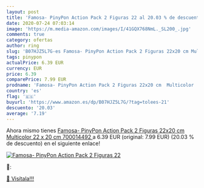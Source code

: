 ```yaml
---
layout: post
title: 'Famosa- PinyPon Action Pack 2 Figuras 22 al 20.03 % de descuento'
date: 2020-07-24 07:03:14
image: 'https://m.media-amazon.com/images/I/41GQX768NmL._SL200_.jpg'
comments: true
category: ofertas
author: ring
slug: 'B07HJZ5L7G-es Famosa- PinyPon Action Pack 2 Figuras 22x20 cm Multicolor...'
tags: pinypon
actualPrice: 6.39 EUR
currency: EUR
price: 6.39
comparePrice: 7.99 EUR
prodname: 'Famosa- PinyPon Action Pack 2 Figuras 22x20 cm  Multicolor  22 x 20 cm  700014492 '
country: 'es'
flag: '🇪🇸'
buyurl: 'https://www.amazon.es/dp/B07HJZ5L7G/?tag=tolees-21'
descuento: '20.03'
average: '7.19'
---
```


Ahora mismo tienes [Famosa- PinyPon Action Pack 2 Figuras 22x20 cm  Multicolor  22 x 20 cm  700014492 ](https://www.amazon.es/dp/B07HJZ5L7G/?tag=tolees-21) a 6.39 EUR (original: 7.99 EUR) (20.03 %  de descuento) en el siguiente enlace!

[![Famosa- PinyPon Action Pack 2 Figuras 22](https://m.media-amazon.com/images/I/41GQX768NmL._SL200_.jpg)](https://www.amazon.es/dp/B07HJZ5L7G/?tag=tolees-21)

🔎:


[🛒 Visítala!!!](https://www.amazon.es/dp/B07HJZ5L7G/?tag=tolees-21)
